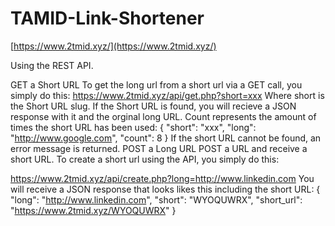 # TAMID-Link-Shortener
[https://www.2tmid.xyz/](https://www.2tmid.xyz/)

Using the REST API.

GET a Short URL
To get the long url from a short url via a GET call, you simply do this:
https://www.2tmid.xyz/api/get.php?short=xxx
Where short is the Short URL slug. If the Short URL is found, you will recieve a JSON response with it and the orginal long URL. Count represents the amount of times the short URL has been used:
{
	"short": "xxx",
	"long": "http://www.google.com",
	"count": 8
}
If the short URL cannot be found, an error message is returned.
POST a Long URL
POST a URL and receive a short URL. To create a short url using the API, you simply do this:

https://www.2tmid.xyz/api/create.php?long=http://www.linkedin.com
You will receive a JSON response that looks likes this including the short URL:
{
	"long": "http://www.linkedin.com",
	"short": "WYOQUWRX",
	"short_url": "https://www.2tmid.xyz/WYOQUWRX"
}

